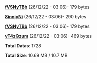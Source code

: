 [**fVSNyTBb**](/data/fVSNyTBb.txt) (26/12/22 - 03:06)- 179 bytes

[**8innjyNi**](/data/8innjyNi.txt) (26/12/22 - 03:06)- 290 bytes

[**fVSNyTBb**](/data/fVSNyTBb.txt) (26/12/22 - 03:06)- 179 bytes

[**vT4zQzum**](/data/vT4zQzum.txt) (26/12/22 - 03:06)- 469 bytes

**Total Datas**: 1728

**Total Size**: 10.69 MB / 10.7 MB